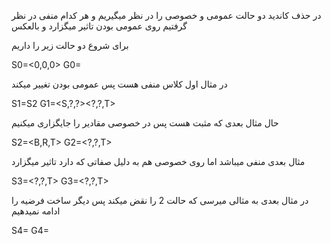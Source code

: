 در حذف کاندید دو حالت عمومی و خصوصی را در نظر میگیریم و هر کدام منفی در نظر گرفتیم روی عمومی بودن تاثیر میگزارد و بالعکس

برای شروع دو حالت زیر را داریم

S0=<0,0,0>
G0=<?,?,?>

در مثال اول کلاس منفی هست پس عمومی بودن تغییر میکند

S1=S2
G1=<S,?,?><?,B,?><?,?,T>

حال مثال بعدی که  مثبت هست پس در خصوصی مقادیر را جایگزاری میکنیم

S2=<B,R,T>
G2=<?,?,T>

مثال بعدی منفی میباشد اما روی خصوصی هم به دلیل صفاتی که دارد تاثیر میگزارد

S3=<?,?,T>
G3=<?,?,T>

در مثال بعدی به مثالی میرسی که حالت 2 را نقض میکند پس دیگر ساخت فرضیه را ادامه نمیدهیم

S4=<?,?,?>
G4=<?,?,?>

